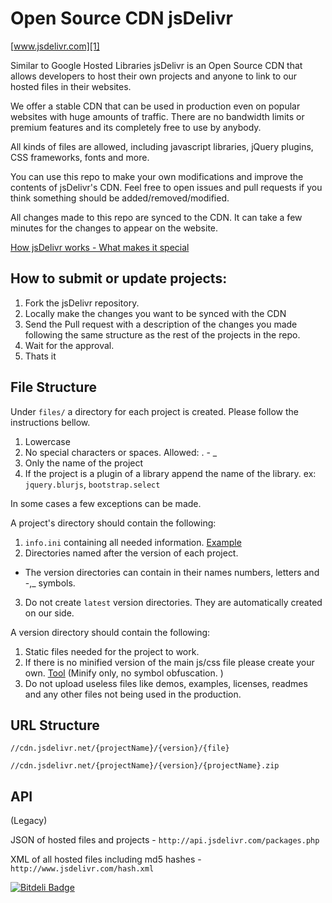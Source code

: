Open Source CDN jsDelivr
========

[www.jsdelivr.com][1]

Similar to Google Hosted Libraries jsDelivr is an Open Source CDN that allows developers to host their own projects 
and anyone to link to our hosted files in their websites. 

We offer a stable CDN that can be used in production even on popular websites with huge amounts of traffic.
There are no bandwidth limits or premium features and its completely free to use by anybody.

All kinds of files are allowed, including javascript libraries, jQuery plugins, CSS frameworks, fonts and more.

You can use this repo to make your own modifications and improve the contents of jsDelivr's CDN.
Feel free to open issues and pull requests if you think something should be added/removed/modified.

All changes made to this repo are synced to the CDN.
It can take a few minutes for the changes to appear on the website.

[How jsDelivr works - What makes it special][4]


How to submit or update projects:
---------------------------------

 1. Fork the jsDelivr repository.
 2. Locally make the changes you want to be synced with the CDN
 3. Send the Pull request with a description of the changes you made following the same structure as the rest of the projects in the repo.
 4. Wait for the approval.
 5. Thats it

   
    
File Structure
--------------
Under `files/` a directory for each project is created. Please follow the instructions bellow.

1. Lowercase
2. No special characters or spaces. Allowed: . - _
3. Only the name of the project
4. If the project is a plugin of a library append the name of the library. ex: `jquery.blurjs`, `bootstrap.select`

In some cases a few exceptions can be made.


A project's directory should contain the following:

1. `info.ini` containing all needed information. [Example][2]
2. Directories named after the version of each project. 
* The version directories can contain in their names numbers, letters and -,_ symbols.
3. Do not create `latest` version directories. They are automatically created on our side.

A version directory should contain the following:

1. Static files needed for the project to work. 
2. If there is no minified version of the main js/css file please create your own. [Tool][3] (Minify only, no symbol obfuscation. )
3. Do not upload useless files like demos, examples, licenses, readmes and any other files not being used in the production.


URL Structure
-------------

`//cdn.jsdelivr.net/{projectName}/{version}/{file}`

`//cdn.jsdelivr.net/{projectName}/{version}/{projectName}.zip`


API 
---


(Legacy)

JSON of hosted files and projects - `http://api.jsdelivr.com/packages.php`

XML of all hosted files including md5 hashes - `http://www.jsdelivr.com/hash.xml`





  [1]: http://www.jsdelivr.com
  [2]: https://github.com/jimaek/jsdelivr/blob/master/files/abaaso/info.ini
  [3]: http://refresh-sf.com/yui/
  [4]: http://blog.maxcdn.com/load-balancing-multiple-cdns-jsdelivr-works/


[![Bitdeli Badge](https://d2weczhvl823v0.cloudfront.net/jimaek/jsdelivr/trend.png)](https://bitdeli.com/free "Bitdeli Badge")

